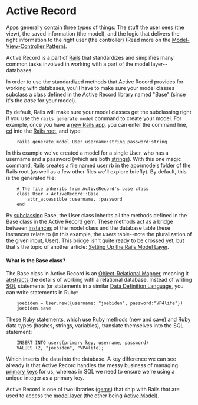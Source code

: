 # Active Record

Apps generally contain three types of things: The stuff the user sees (the view), the saved information (the model), and the logic that delivers the right information to the right user (the controller) (Read more on the [Model-View-Controller Pattern](http://google.com)). 

Active Record is a part of [Rails](http://google.com) that standardizes and simplifies many common tasks involved in working with a part of the model layer--databases. 

In order to use the standardized methods that Active Record provides for working with databases, you'll have to make sure your model classes subclass a class defined in the Active Record library named "Base" (since it's the _base_ for your model). 

By default, Rails will make sure your model classes get the subclassing right if you use the `rails generate model` command to create your model. For example, once you have a [new Rails app](http://google.com), you can enter the command line, [cd](http://www.google.com) into the [Rails root](http://www.google.com), and type:

		rails generate model User username:string password:string
		
In this example we've created a model for a single User, who has a username and a password (which are both [strings](http://www.google.com)). With this one magic command, Rails creates a file named user.rb in the app/models folder of the Rails root (as well as a few other files we'll explore briefly). By default, this is the generated file:

		# The file inherits from ActiveRecord's base class
		class User < ActiveRecord::Base				  
			attr_accessible :username, :password
		end

By [subclassing](http://www.google.com) Base, the User class inherits all the methods defined in the Base class in the Active Record gem. These methods act as a bridge between [instances](http://www.google.com) of the model class and the database table these instances relate to (in this example, the _users_ table--note the pluralization of the given input, User). This bridge isn't quite ready to be crossed yet, but that's the topic of another article: [Setting Up the Rails Model Layer](http://www.google.com). 

#### What is the Base class?
The Base class in Active Record is an [Object-Relational Mapper](http://www.google.com), meaning it [abstracts](http://www.google.com) the details of working with a relational database. Instead of writing [SQL](http://www.google.com) statements (or statements in a similar [Data Definition Language](http://www.google.com), you can write statements in Ruby:

		joebiden = User.new({username: "joebiden", password:"VP4life"})
		joebiden.save
		
These Ruby statements, which use Ruby methods (new and save) and Ruby data types (hashes, strings, variables), translate themselves into the SQL statement:
		
		INSERT INTO users(primary key, username, password) 
		VALUES (2, "joebiden", "VP4life); 

Which inserts the data into the database. A key difference we can see already is that Active Record handles the messy business of managing [primary keys](http://www.google.com) for us, whereas in SQL we need to ensure we're using a unique integer as a primary key. 

Active Record is one of two libraries ([gems](https://github.com/brettshollenberger/ruby_wiki/blob/master/Gems.md)) that ship with Rails that are used to access the [model layer](http://www.google.com) (the other being [Active Model](http://www.google.com)).